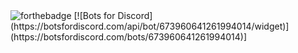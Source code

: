 <img alt="forthebadge" src="https://forthebadge.com/images/badges/made-with-javascript.svg">
[![Bots for Discord](https://botsfordiscord.com/api/bot/673960641261994014/widget)](https://botsfordiscord.com/bots/673960641261994014)]



